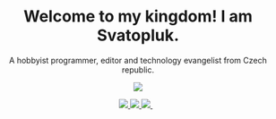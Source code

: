 <h1 align='center'>
  Welcome to my kingdom! I am Svatopluk.
</h1>

<p align='center'>
A hobbyist programmer, editor and technology evangelist from Czech republic.
</p>

<p align="center">
  <a href="https://github.com/DenverCoder1/readme-typing-svg"><img src="https://readme-typing-svg.herokuapp.com?font=Time+New+Roman&color=cyan&size=14&center=true&vCenter=true&width=600&height=100&lines=A+hobbyist+programmer,+editor+and+technology+evangelist+from+Czech+republic."></a>
</p>


<p align='center'>
  <a href="https://www.linkedin.com/in/svatopluk-v%C3%ADt/">
    <img src="https://custom-icon-badges.demolab.com/badge/LinkedIn-0A66C2?style=for-the-badge&logo=linkedin-white&logoColor=fff"/>
  </a>
  <a href="https://www.twitter.com/SvatoplukVit">
    <img src="https://img.shields.io/badge/X-%23000000.svg?style=for-the-badge&logo=X&logoColor=white">
  </a>
  <a href="https://bsky.app/profile/svatoplukvit.bsky.social">
    <img src="https://img.shields.io/badge/Bluesky-0285FF?logo=bluesky&logoColor=fff&style=for-the-badge">        
  </a>&nbsp;&nbsp;
</p>
